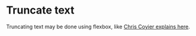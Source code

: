 # Truncate text

Truncating text may be done using flexbox, like [Chris Coyier explains here](https://css-tricks.com/flexbox-truncated-text/).

[](https://cdn.css-tricks.com/wp-content/uploads/2016/05/want.gif)

